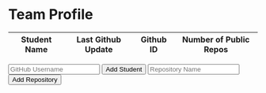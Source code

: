 <html>
    <body>
        <h1 class="text-center m-5 text-success">Team Profile</h1>
        <div class="table-responsive mx-5">
            <table id="table-container" class="table table-hover table-bordered border-secondary mb-5">
                <thead>
                    <tr>
                        <th scope="col"> Student Name </th>
                        <th scope="col"> Last Github Update </th>
                        <th scope="col"> Github ID </th>
                        <th scope="col"> Number of Public Repos </th>
                    </tr>
                </thead>
                <tbody class="table-group-divider" id="students">
                </tbody>
            </table>
        </div>
        <div>
            <input type="text" id="username" placeholder="GitHub Username">
            <button onclick="addStudent()">Add Student</button>
            <input type="text" id="repo" placeholder="Repository Name">
            <button onclick="addRepo()">Add Repository</button>
        </div>
        <script src="config.js"></script>
        <script>
            function addStudent() {
                // const tableBody = document.getElementById('students');
                // const username = document.getElementById('username').value;
                // const newRow = document.createElement('tr');
                // const nameCell = document.createElement('td');
                var tableBody = document.getElementById('students');
                // var nameInput = document.getElementById("name");
                var userNameInput = document.getElementById("username");
                //addToTable
                var newRow = tableBody.insertRow();
                var studentNameCell = newRow.insertCell();
                studentNameCell.textContent = " ";
                studentNameCell.classList.add("white-text");
                var lastUpdateCell = newRow.insertCell();
                lastUpdateCell.textContent = " ";
                lastUpdateCell.classList.add("white-text");
                var userNameCell = newRow.insertCell();
                userNameCell.textContent = userNameInput.value;
                userNameCell.classList.add("white-text");
                var totalCommitsCell = newRow.insertCell();
                totalCommitsCell.textContext = 0;
                totalCommitsCell.classList.add("white-text");
                var buttonCell = newRow.insertCell();
                var fetchCommitsButton = document.createElement('button');
                fetchCommitsButton.textContent = 'Fetch Data';
                fetchCommitsButton.onclick = function() {
                fetchTotalCommits(userNameInput.value, studentNameCell, totalCommitsCell, lastUpdateCell);
                };
                buttonCell.appendChild(fetchCommitsButton);
                //reset fields
                //nameInput.value = '';
                usernameInput.value = '';
                // row.insertCell(0).innerHTML = name.value;
                // row.insertCell(1).innerHTML = userName.value;
                // row.insertCell(2).innerHTML = 0;
        }
            function addRepo(){
                var repoNameInput = document.getElementById("repo")
                var repoName = repoNameInput.value;
                var tableHeader = document.querySelector('#table-container thead tr');
                var newHeaderCell = document.createElement('th');
                newHeaderCell.textContent = repoName;
                tableHeader.appendChild(newHeaderCell);
                var tableBody = document.getElementById('students');
                var rows = tableBody.getElementsByTagName('tr');
                for (var i = 0; i < rows.length; i++) {
                    var newRepoCell = rows[i].insertCell();
                    newRepoCell.textContent = " ";
                }
            }
            function fetchGitData(username, studentCell, reposCell, lastUpdateCell) {
                const url = `https://api.github.com/users/${username}`;
                fetch(url)
                    .then(response => response.json())
                    .then(data => {
                        reposCell.textContent = data.public_repos;
                        studentCell.textContent = data.name;
                        lastUpdateCell.textContent = data.updated_at;
                    })
                    .catch(error => console.error(error));
                const repoName = document.getElementById("repo").value;
                if (repoName !== '') {		
                    fetch(`https://api.github.com/repos/${username}/${repoName}/commits`)
                        .then(response => response.json())
                        .then(repoData => {
                            const totalCommits = repoData.length;
                            var tableBody = document.getElementById('students');
                            var rows = tableBody.getElementsByTagName('tr');
                            var commitsIndex = Array.from(rows[0].children).length - 1;
                            for (var i = 0; i < rows.length; i++) {
                                var repoCommitsCell = rows[i].insertCell(commitsIndex);
                                repoCommitsCell.textContent = totalCommits;
                            }
                        })
                        .catch(error => console.error(error));
                }
            }
        </script>
    </body>
</html>
